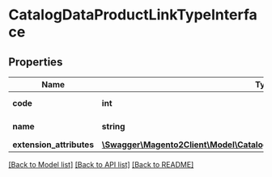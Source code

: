 # CatalogDataProductLinkTypeInterface

## Properties
Name | Type | Description | Notes
------------ | ------------- | ------------- | -------------
**code** | **int** | Link type code | 
**name** | **string** | Link type name | 
**extension_attributes** | [**\Swagger\Magento2Client\Model\CatalogDataProductLinkTypeExtensionInterface**](CatalogDataProductLinkTypeExtensionInterface.md) |  | [optional] 

[[Back to Model list]](../README.md#documentation-for-models) [[Back to API list]](../README.md#documentation-for-api-endpoints) [[Back to README]](../README.md)


